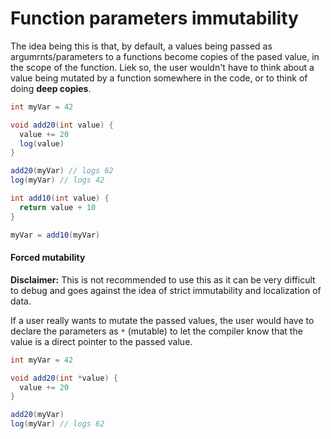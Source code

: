 # Function parameters immutability

The idea being this is that, by default, a values being passed as argumrnts/parameters to a functions become copies of the pased value, in the scope of the function. Liek so, the user wouldn't have to think about a value being mutated by a function somewhere in the code, or to think of doing **deep copies**.

```cs
int myVar = 42

void add20(int value) {
  value += 20
  log(value)
}

add20(myVar) // logs 62
log(myVar) // logs 42

int add10(int value) {
  return value + 10
}

myVar = add10(myVar)
```

#### Forced mutability

**Disclaimer:** This is not recommended to use this as it can be very difficult to debug and goes against the idea of strict immutability and localization of data.

If a user really wants to mutate the passed values, the user would have to declare the parameters as `*` (mutable) to let the compiler know that the value is a direct pointer to the passed value.

```cs
int myVar = 42

void add20(int *value) {
  value += 20
}

add20(myVar)
log(myVar) // logs 62
```
